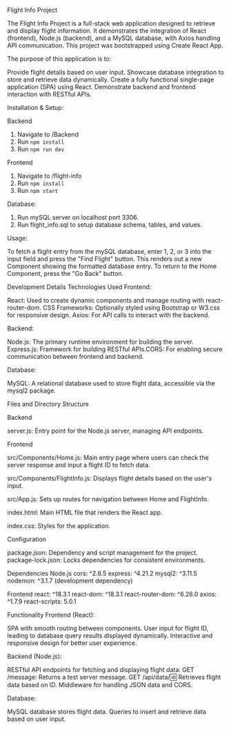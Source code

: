 
Flight Info Project

The Flight Info Project is a full-stack web application designed to retrieve and display flight information. 
It demonstrates the integration of React (frontend), Node.js (backend), and a MySQL database, with Axios handling API communication. 
This project was bootstrapped using Create React App.


The purpose of this application is to:

Provide flight details based on user input.
Showcase database integration to store and retrieve data dynamically.
Create a fully functional single-page application (SPA) using React.
Demonstrate backend and frontend interaction with RESTful APIs.


Installation & Setup:

Backend
1. Navigate to /Backend
2. Run `npm install`
3. Run `npm run dev`

Frontend
1. Navigate to /flight-info
2. Run `npm install`
3. Run `npm start`

Database:
1. Run mySQL server on localhost port 3306.
2. Run flight_info.sql to setup database schema, tables, and values.


Usage:

To fetch a flight entry from the mySQL database, enter 1, 2, or 3 into the input field and press the "Find Flight" button.
This renders out a new Component showing the formatted database entry. To return to the Home Component, press the "Go Back" button.


Development Details
Technologies Used
Frontend:

React: Used to create dynamic components and manage routing with react-router-dom.
CSS Frameworks: Optionally styled using Bootstrap or W3.css for responsive design.
Axios: For API calls to interact with the backend.

Backend:

Node.js: The primary runtime environment for building the server.
Express.js: Framework for building RESTful APIs.CORS: For enabling secure communication between frontend and backend.

Database:

MySQL: A relational database used to store flight data, accessible via the mysql2 package.

Files and Directory Structure

Backend

server.js: Entry point for the Node.js server, managing API endpoints.

Frontend

src/Components/Home.js: Main entry page where users can check the server response and input a flight ID to fetch data.

src/Components/FlightInfo.js: Displays flight details based on the user's input.

src/App.js: Sets up routes for navigation between Home and FlightInfo.

index.html: Main HTML file that renders the React app.

index.css: Styles for the application.

Configuration

package.json: Dependency and script management for the project.
package-lock.json: Locks dependencies for consistent environments.

Dependencies
Node.js
cors: ^2.8.5
express: ^4.21.2
mysql2: ^3.11.5
nodemon: ^3.1.7 (development dependency)

Frontend
react: ^18.3.1
react-dom: ^18.3.1
react-router-dom: ^6.28.0
axios: ^1.7.9
react-scripts: 5.0.1

Functionality
Frontend (React):

SPA with smooth routing between components.
User input for flight ID, leading to database query results displayed dynamically.
Interactive and responsive design for better user experience.

Backend (Node.js):

RESTful API endpoints for fetching and displaying flight data:
GET /message: Returns a test server message.
GET /api/data/:id: Retrieves flight data based on ID.
Middleware for handling JSON data and CORS.

Database:

MySQL database stores flight data.
Queries to insert and retrieve data based on user input.